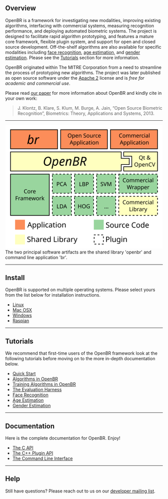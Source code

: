 ## Overview

OpenBR is a framework for investigating new modalities, improving existing algorithms, interfacing with commercial systems, measuring recognition performance, and deploying automated biometric systems.
The project is designed to facilitate rapid algorithm prototyping, and features a mature core framework, flexible plugin system, and support for open and closed source development.
Off-the-shelf algorithms are also available for specific modalities including [face recognition](tutorials.md#face-recognition), [age estimation](tutorials.md#age-estimation), and [gender estimation](tutorials.md#gender-estimation). Please see the [Tutorials](tutorials.md) section for more information.

OpenBR originated within The MITRE Corporation from a need to streamline the process of prototyping new algorithms.
The project was later published as open source software under the [Apache 2](http://www.apache.org/licenses/LICENSE-2.0.html) license and is *free for academic and commercial use*.

Please read [our paper](http://openbiometrics.org/publications/klontz2013open.pdf) for more information about OpenBR and kindly cite in your own work:

> J. Klontz, B. Klare, S. Klum, M. Burge, A. Jain, “Open Source Biometric Recognition”, Biometrics: Theory, Applications and Systems, 2013.

---

<figure id="abstraction" style="display:block; margin: 0 auto;">
  <img src="img/abstraction.svg">
  <figcaption>The two principal software artifacts are the shared library 'openbr' and command line application 'br'.</figcaption>
</figure>

---

## Install

OpenBR is supported on multiple operating systems. Please select yours from the list below for installation instructions.

* [Linux](install.md#linux)
* [Mac OSX](install.md#osx)
* [Windows](install.md#windows)
* [Raspian](install.md#raspian)

---

## Tutorials

We recommend that first-time users of the OpenBR framework look at the following tutorials before moving on to the more in-depth documentation below.

* [Quick Start](tutorials.md#quick-start)
* [Algorithms in OpenBR](tutorials.md#algorithms-in-openbr)
* [Training Algorithms in OpenBR](tutorials.md#training-algorithms)
* [The Evaluation Harness](tutorials.md#the-evaluation-harness)
* [Face Recognition](tutorials.md#face-recognition)
* [Age Estimation](tutorials.md#age-estimation)
* [Gender Estimation](tutorials.md#gender-estimation)

---

## Documentation

Here is the complete documentation for OpenBR. Enjoy!

* [The C API](api_docs/c_api.md)
* [The C++ Plugin API](api_docs/cpp_api.md)
* [The Command Line Interface](api_docs/cl_api.md)

---

## Help

Still have questions? Please reach out to us on our [developer mailing list](https://groups.google.com/forum/?fromgroups#!forum/openbr-dev).
